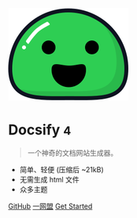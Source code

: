 <!-- _coverpage.md -->

![Docsify](_media/favicon.svg)

# Docsify <small>4</small>

> 一个神奇的文档网站生成器。

- 简单、轻便 (压缩后 ~21kB)
- 无需生成 html 文件
- 众多主题

[GitHub](https://github.com/docsifyjs/docsify/)
[一网盟](https://www.yiwangmeng.com/)
[Get Started](#Docsify)